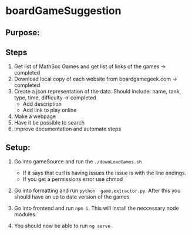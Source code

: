 # boardGameSuggestion

## Purpose: 

## Steps
1. Get list of MathSoc Games and get list of links of the games -> completed
2. Download local copy of each website from boardgamegeek.com -> completed
3. Create a json representation of the data. Should include: name, rank, type, time, difficulty -> completed
    * Add description
    * Add link to play online
4. Make a webpage
5. Have it be possible to search
6. Improve documentation and automate steps


## Setup:
1. Go into gameSource and run the `./downLoadGames.sh` 
    * If it says that curl is having issues the issue is with the line endings. 
    * If you get a permissions error use chmod
2. Go into formatting and run `python  game.extractor.py`. After this you should have an up to date version of the games

3. Go into frontend and run `npm i`. This will install the neccessary node modules. 

4. You should now be able to run   `ng serve`